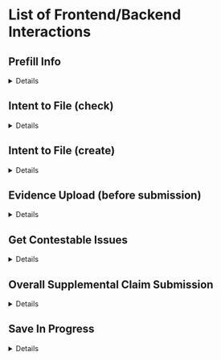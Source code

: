 # List of Frontend/Backend Interactions

## Prefill Info 

<details>
  
  ### Description
  Get info for the veteran to pre-populate information on the form 
  ### External System(s)
  Vet360 (mailing address)
  BGS (file number last 4) 
  ### Number of Occurences per Submission 
  Always 1 per submission 
  ### Possible Responses and action from frontend upon response
  XXXXX
    
</details>


## Intent to File (check) 

<details>
  
  ### Description
  Check Intent to File for veteran
  ### External System(s)
  EVSS -> Lighthouse
  ### Number of Occurences per Submission 
  Always 1 per submission 
  ### Possible Responses and action from frontend upon response
  
  #### Message shown for 200 response with no active ITFs
  TODO
  
  #### Message shown for 200 response with existing active ITF
  ![Message shown for 200 response with existing active ITF](https://github.com/department-of-veterans-affairs/va.gov-team/assets/37049625/d9a1953d-5cef-4d02-bd3c-1b4143976880)

  
  #### Error shown for responses other than 200 
  ![Error shown for responses other than 200](https://github.com/department-of-veterans-affairs/va.gov-team/assets/37049625/ba037938-7092-4e84-8722-001aebaf069d)

    
</details>

## Intent to File (create)

<details>
  
  ### Description
  File an Intent to File for veteran
  ### External System(s)
  EVSS -> Lighthouse
  ### Number of Occurences per Submission 
  0-1 per submission 
  ### Possible Responses and action from frontend upon response
  XXXXX

</details>
  
## Evidence Upload (before submission) 

<details>
  
  ### Description
  Putting user uploaded file into S3
  ### External System(s)
  AWS S3
  ### Number of Occurences per Submission 
  Any number per submission, including 0 (optional)
  ### Possible Responses and action from frontend upon response
  XXXXX
  
</details>

## Get Contestable Issues

<details>

  ### Description
  Gets a list of contestable issues the veteran can choose from for this claim
  ### External System(s)
  Lighthouse
  ### Number of Occurences per Submission 
  1 per submission
  ### Possible Responses and action from frontend upon response
  XXXXX
</details>

## Overall Supplemental Claim Submission

<details>
  
  ### Description
  The overall submission over the claim
  ### External System(s)
  Lighthouse
  ### Number of Occurences per Submission 
  1 per submission
  ### Possible Responses and action from frontend upon response
  XXXXX
  
</details>

## Save In Progress

<details>
  
  ### Description
  Saving of a users progress through the form
  ### External System(s)
  N/A (only vets-api)
  ### Number of Occurences per Submission 
  Many per submission
  ### Possible Responses and action from frontend upon response
  XXXXX
  
</details>


